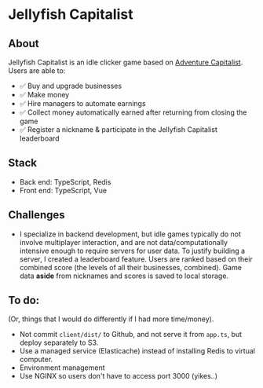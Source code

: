 # Jellyfish Capitalist

## About

Jellyfish Capitalist is an idle clicker game based on [Adventure Capitalist](https://en.wikipedia.org/wiki/AdVenture_Capitalist). Users are able to:

- ✅ Buy and upgrade businesses
- ✅ Make money
- ✅ Hire managers to automate earnings
- ✅ Collect money automatically earned after returning from closing the game
- ✅ Register a nickname & participate in the Jellyfish Capitalist leaderboard

## Stack

- Back end: TypeScript, Redis
- Front end: TypeScript, Vue

## Challenges

- I specialize in backend development, but idle games typically do not involve multiplayer interaction, and are not data/computationally intensive enough to require servers for user data. To justify building a server, I created a leaderboard feature. Users are ranked based on their combined score (the levels of all their businesses, combined). Game data **aside** from nicknames and scores is saved to local storage.

## To do:
(Or, things that I would do differently if I had more time/money).

- Not commit `client/dist/` to Github, and not serve it from `app.ts`, but deploy separately to S3.
- Use a managed service (Elasticache) instead of installing Redis to virtual computer.
- Environment management
- Use NGINX so users don't have to access port 3000 (yikes..)

